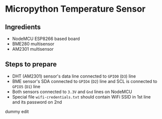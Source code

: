 # Micropython Temperature Sensor

## Ingredients

* NodeMCU ESP8266 based board
* BME280 multisensor
* AM2301 multisensor

## Steps to prepare 
* DHT (AM2301) sensor's data line connected to `GPIO0` (`D3`) line
* BME sensor's SDA connected to `GPIO4` (`D2`) line and SCL is connected to `GPIO5` (`D1`) line
* Both sensors connected to `3.3V` and `Gnd` lines on NodeMCU
* Special file `wifi-credentials.txt` should contain WiFi SSID in 1st line and its password on 2nd

dummy edit

